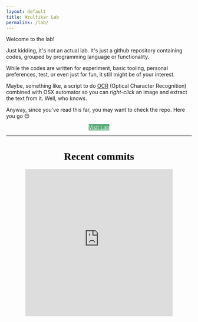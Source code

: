 ```yaml
---
layout: default
title: Wzulfikar Lab
permalink: /lab/
---
```


Welcome to the lab! 

Just kidding, it's not an actual lab. It's just a github repository containing codes, grouped by programming language or functionality. 

While the codes are written for experiment, basic tooling, personal preferences, test, or even just for fun, it still might be of your interest. 

Maybe, something like, a script to do [OCR](https://en.wikipedia.org/wiki/Optical_character_recognition) (Optical Character Recognition) combined with OSX automator so you can *right-click* an image and extract the text from it. Well, who knows.

Anyway, since you've read this far, you may want to check the repo. Here you go 😊
<style type="text/css">
@import url('https://fonts.googleapis.com/css?family=Niconne');
h1 {
	font-family: 'Niconne', cursive;
}
</style>
<div style="text-align:center;">
	<a href="https://github.com/wzulfikar/lab" class="btn" style="background: rgb(86, 170, 118);color:white;">Visit Lab</a>
	<br>
	<hr>
	<h1 style="color: black;">Recent commits</h1>
	<iframe src="https://wzulfikar.github.io/vue-github-commits/embed.html?repo=wzulfikar/lab" scrolling="no" height="400" width="400" style="border: none;overflow-y: hidden;"></iframe>
</div>
